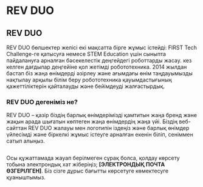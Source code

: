 # REV DUO

## REV DUO

REV DUO бөлшектер желісі екі мақсатта бірге жұмыс істейді: FIRST Tech Challenge-ге қатысуға немесе STEM Education үшін сыныпта пайдалануға арналған бәсекелестік деңгейдегі роботтарды жасау. кез келген дағдылар деңгейіне қол жетімді робототехника. 2014 жылдан бастап біз жаңа өнімдерді әзірлеу және ағымдағы өнім таңдауымызды нақтылау арқылы білім беру робототехника қауымдастығының қажеттіліктерін қайталауды және бейімдеуді жалғастырдық.

### REV DUO дегеніміз не? <a href="#what-is-rev-duo" id="what-is-rev-duo"></a>

REV DUO – қазір біздің барлық өнімдерімізді қамтитын жаңа бренд және жақын арада шығатын көптеген жаңа өнімдердің жаңа үйі. Біздің веб-сайттан REV DUO жалауы мен логотипін іздеңіз және барлық өнімдер үйлесімді және біркелкі жұмыс істеуге арналған екенін біліп, сеніммен сатып алыңыз.

<figure><img src="https://2589213514-files.gitbook.io/~/files/v0/b/gitbook-x-prod.appspot.com/o/spaces%2FH9K1InCLC1ZxIkdPJt31%2Fuploads%2FgddeW7V2PHw 45-2041-EDU_Kit_V2-FINAL__01041.webp?alt=media&#x26;token=f9f657b1-8489-4ea7-b6dd-106447ec016e" alt=""><figcaption></figcaption></figure

Осы құжаттамада жауап берілмеген сұрақ болса, қолдау көрсету тобына электрондық хат жіберіңіз; **\[ЭЛЕКТРОНДЫҚ ПОЧТА ӨЗГЕРІЛГЕН]**. Біз сізге дұрыс бағытты көрсетуге көмектесуге қуаныштымыз.
